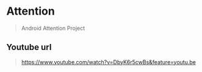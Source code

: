 # Attention
> Android Attention Project

## Youtube url 
> https://www.youtube.com/watch?v=DbyK6r5cwBs&feature=youtu.be

